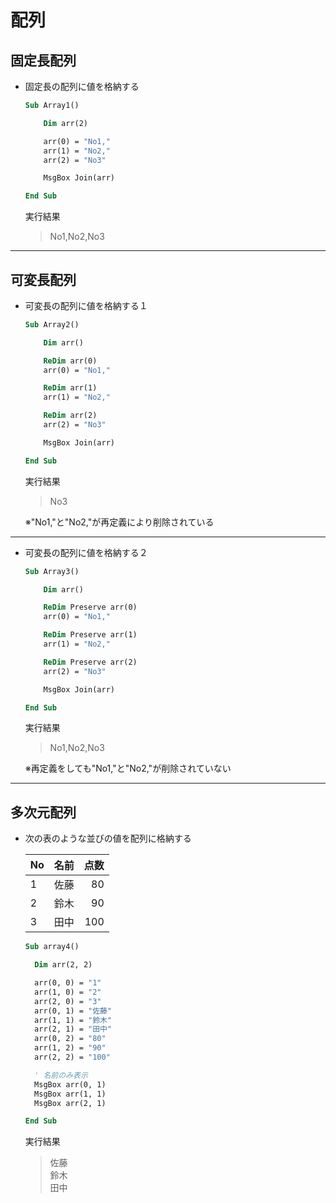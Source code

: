 # 配列

## 固定長配列

* 固定長の配列に値を格納する

  ```vb
  Sub Array1()

      Dim arr(2)

      arr(0) = "No1,"
      arr(1) = "No2,"
      arr(2) = "No3"

      MsgBox Join(arr)

  End Sub
  ```

  実行結果

  > No1,No2,No3

***

## 可変長配列

* 可変長の配列に値を格納する１

  ```vb
  Sub Array2()

      Dim arr()

      ReDim arr(0)
      arr(0) = "No1,"

      ReDim arr(1)
      arr(1) = "No2,"

      ReDim arr(2)
      arr(2) = "No3"

      MsgBox Join(arr)

  End Sub
  ```

  実行結果

  > No3

  ※"No1,"と"No2,"が再定義により削除されている

***

* 可変長の配列に値を格納する２

  ```vb
  Sub Array3()

      Dim arr()

      ReDim Preserve arr(0)
      arr(0) = "No1,"

      ReDim Preserve arr(1)
      arr(1) = "No2,"

      ReDim Preserve arr(2)
      arr(2) = "No3"

      MsgBox Join(arr)

  End Sub
  ```

  実行結果

  > No1,No2,No3

  ※再定義をしても"No1,"と"No2,"が削除されていない

***

## 多次元配列

* 次の表のような並びの値を配列に格納する

  |No|名前|点数|
  |--|--|--:|
  |1|佐藤|80|
  |2|鈴木|90|
  |3|田中|100|
  
  ```vb
  Sub array4()

    Dim arr(2, 2)

    arr(0, 0) = "1"
    arr(1, 0) = "2"
    arr(2, 0) = "3"
    arr(0, 1) = "佐藤"
    arr(1, 1) = "鈴木"
    arr(2, 1) = "田中"
    arr(0, 2) = "80"
    arr(1, 2) = "90"
    arr(2, 2) = "100"

    ' 名前のみ表示
    MsgBox arr(0, 1)
    MsgBox arr(1, 1)
    MsgBox arr(2, 1)

  End Sub
  ```

  実行結果  

  > 佐藤  
    鈴木  
    田中
